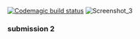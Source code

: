 [![Codemagic build status](https://api.codemagic.io/apps/63e8e333d62bbda6b467a861/63e8e333d62bbda6b467a860/status_badge.svg)](https://codemagic.io/apps/63e8e333d62bbda6b467a861/63e8e333d62bbda6b467a860/latest_build)
![Screenshot_3](https://user-images.githubusercontent.com/85942926/218313032-58452731-ded1-4aae-9fc5-e1e64b845340.jpg)
### submission 2
